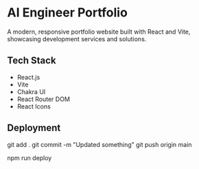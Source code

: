 # AI Engineer Portfolio

A modern, responsive portfolio website built with React and Vite, showcasing development services and solutions.

## Tech Stack

- React.js
- Vite
- Chakra UI
- React Router DOM
- React Icons

## Deployment

git add .
git commit -m "Updated something"
git push origin main

npm run deploy
